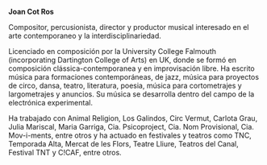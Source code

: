 **Joan Cot Ros**

Compositor, percusionista, director y productor musical interesado en el arte contemporaneo y la interdisciplinariedad. 

Licenciado en composición por la University College Falmouth (incorporating Dartington College of Arts) en UK, donde se formó en composición clássica-contemporanea y en improvisación libre. Ha escrito música para formaciones contemporáneas, de jazz, música para proyectos de circo, dansa, teatro, literatura, poesia, música para cortometrajes y largometrajes y anuncios. Su música se desarrolla dentro del campo de la electrónica experimental.

Ha trabajado con Animal Religion, Los Galindos, Circ Vermut, Carlota Grau, Julia Mariscal, Maria Garriga, Cia. Psicoproject, Cia. Nom Provisional, Cia. Mov-i-ments, entre otros y ha actuado en festivales y teatros como TNC, Temporada Alta, Mercat de les Flors, Teatre Lliure, Teatros del Canal, Festival TNT y C!CAF, entre otros.
